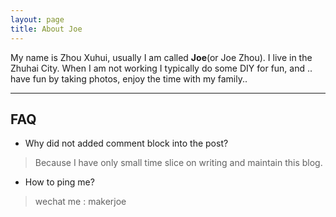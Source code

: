 ```yaml
---
layout: page
title: About Joe
---
```


<p class="message">
My name is Zhou Xuhui, usually I am called <strong class="author-name" itemprop="name">Joe</strong>(or Joe Zhou). I live in the Zhuhai City. When I am not working I typically do some DIY for fun, and .. have fun by taking photos, enjoy the time with my family..
</p>

---

## FAQ

* Why did not added comment block into the post?

> Because I have only small time slice on writing and maintain this blog.

* How to ping me?

> wechat me : makerjoe
